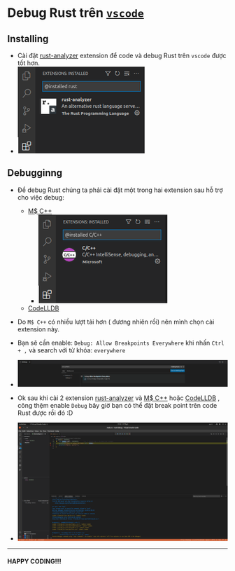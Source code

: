 # Debug Rust trên [`vscode`](https://code.visualstudio.com/docs/languages/rust#_debugging)

## Installing

- Cài đặt [rust-analyzer](https://marketplace.visualstudio.com/items?itemName=rust-lang.rust-analyzer) extension để code và debug Rust trên `vscode` được tốt hơn.
- ![rust-analyzer-extension](../../images/2022/20220517-165700-rust-analyzer-extension.png)

## Debugginng

- Để debug Rust chúng ta phải cài đặt một trong hai extension sau hỗ trợ cho việc debug:

  - [M$ C++](https://marketplace.visualstudio.com/items?itemName=ms-vscode.cpptools)
    - ![20220517-165800-M%24-C-Cplust-extension](../../images/2022/20220517-165800-M$-C-Cplust-extension.png)
  - [CodeLLDB](https://marketplace.visualstudio.com/items?itemName=vadimcn.vscode-lldb)

- Do `M$ C++` có nhiều lượt tải hơn ( đương nhiên rồi) nên mình chọn cài extension này.

- Bạn sẽ cần enable: `Debug: Allow Breakpoints Everywhere` khi nhấn `Ctrl + ,` và search với từ khóa: `everywhere`
- ![20220517-vscode-debug-settings](../../images/2022/20220517-vscode-debug-settings.png)

- Ok sau khi cài 2 extension [rust-analyzer](https://marketplace.visualstudio.com/items?itemName=rust-lang.rust-analyzer) và [M$ C++](https://marketplace.visualstudio.com/items?itemName=ms-vscode.cpptools) hoặc [CodeLLDB](https://marketplace.visualstudio.com/items?itemName=vadimcn.vscode-lldb) , công thệm enable `Debug` bây giờ bạn có thể đặt break point trên code Rust được rồi đó :D

- ![break-point-with-rust-on-vscode.png](../../images/2022/20220517-173200-break-point-with-rust-on-vscode.png)

---

#### HAPPY CODING!!!
